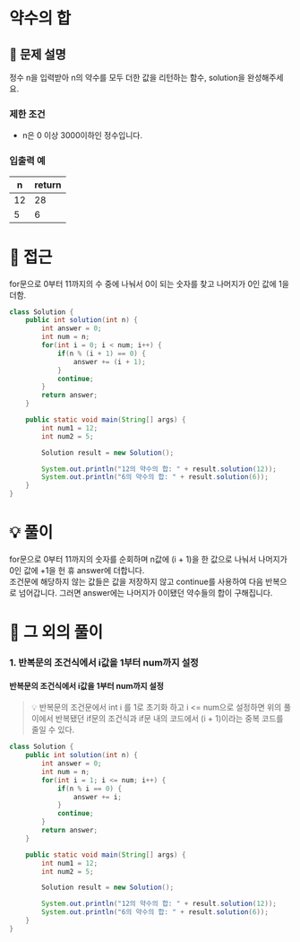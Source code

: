 # 약수의 합

## 📌 문제 설명

정수 n을 입력받아 n의 약수를 모두 더한 값을 리턴하는 함수, solution을 완성해주세요.

### 제한 조건

- n은 0 이상 3000이하인 정수입니다.

### 입출력 예

| n | return |
| --- | ------ |
| 12  | 28     |
| 5   | 6      |

# 🧐 접근

for문으로 0부터 11까지의 수 중에 나눠서 0이 되는 숫자를 찾고 나머지가 0인 값에 1을 더함.

```java
class Solution {
    public int solution(int n) {
        int answer = 0;
        int num = n;
        for(int i = 0; i < num; i++) {
            if(n % (i + 1) == 0) {
                answer += (i + 1);
            }
            continue;
        }
        return answer;
    }

    public static void main(String[] args) {
        int num1 = 12;
        int num2 = 5;

        Solution result = new Solution();

        System.out.println("12의 약수의 합: " + result.solution(12));
        System.out.println("6의 약수의 합: " + result.solution(6));
    }
}
```

# 💡 풀이

for문으로 0부터 11까지의 숫자를 순회하며 n값에 (i + 1)을 한 값으로 나눠서 나머지가 0인 값에 +1을 헌 휴 answer에 더합니다.  
조건문에 해당하지 않는 값들은 값을 저장하지 않고 continue를 사용하여 다음 반복으로 넘어갑니다.
그러면 answer에는 나머지가 0이됐던 약수들의 합이 구해집니다.

# 📘 그 외의 풀이

### 1. 반복문의 조건식에서 i값을 1부터 num까지 설정

#### 반복문의 조건식에서 i값을 1부터 num까지 설정

> 💡 반복문의 조건문에서 int i 를 1로 초기화 하고 i <= num으로 설정하면 위의 풀이에서 반복됐던 if문의 조건식과 if문 내의 코드에서 (i + 1)이라는 중복 코드를 줄일 수 있다.

```java
class Solution {
    public int solution(int n) {
        int answer = 0;
        int num = n;
        for(int i = 1; i <= num; i++) {
            if(n % i == 0) {
                answer += i;
            }
            continue;
        }
        return answer;
    }

    public static void main(String[] args) {
        int num1 = 12;
        int num2 = 5;

        Solution result = new Solution();

        System.out.println("12의 약수의 합: " + result.solution(12));
        System.out.println("6의 약수의 합: " + result.solution(6));
    }
}
```
